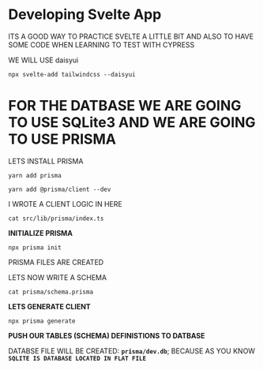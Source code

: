 # Developing Svelte App

ITS A GOOD WAY TO PRACTICE SVELTE A LITTLE BIT AND ALSO TO HAVE SOME CODE WHEN LEARNING TO TEST WITH CYPRESS

WE WILL USE daisyui

```
npx svelte-add tailwindcss --daisyui
```

# FOR THE DATBASE WE ARE GOING TO USE SQLite3 AND WE ARE GOING TO USE PRISMA

LETS INSTALL PRISMA

```
yarn add prisma 
```

```
yarn add @prisma/client --dev
```

I WROTE A CLIENT LOGIC IN HERE

```
cat src/lib/prisma/index.ts
```

**INITIALIZE PRISMA**

```
npx prisma init
```

PRISMA FILES ARE CREATED

LETS NOW WRITE A SCHEMA

```
cat prisma/schema.prisma
```

**LETS GENERATE CLIENT**

```
npx prisma generate
```

**PUSH OUR TABLES (SCHEMA) DEFINISTIONS TO DATBASE**

DATABSE FILE WILL BE CREATED: **`prisma/dev.db`**; BECAUSE AS YOU KNOW **`SQLITE IS DATABASE LOCATED IN FLAT FILE`**


